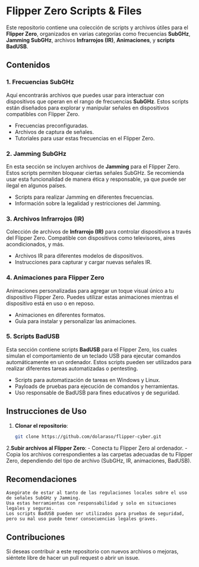 # Flipper Zero Scripts & Files

Este repositorio contiene una colección de scripts y archivos útiles para el **Flipper Zero**, organizados en varias categorías como frecuencias **SubGHz**, **Jamming SubGHz**, archivos **Infrarrojos (IR)**, **Animaciones**, y **scripts BadUSB**.

## Contenidos

### 1. Frecuencias SubGHz
Aquí encontrarás archivos que puedes usar para interactuar con dispositivos que operan en el rango de frecuencias **SubGHz**. Estos scripts están diseñados para explorar y manipular señales en dispositivos compatibles con Flipper Zero.

- Frecuencias preconfiguradas.
- Archivos de captura de señales.
- Tutoriales para usar estas frecuencias en el Flipper Zero.

### 2. Jamming SubGHz
En esta sección se incluyen archivos de **Jamming** para el Flipper Zero. Estos scripts permiten bloquear ciertas señales SubGHz. Se recomienda usar esta funcionalidad de manera ética y responsable, ya que puede ser ilegal en algunos países.

- Scripts para realizar Jamming en diferentes frecuencias.
- Información sobre la legalidad y restricciones del Jamming.

### 3. Archivos Infrarrojos (IR)
Colección de archivos de **Infrarrojo (IR)** para controlar dispositivos a través del Flipper Zero. Compatible con dispositivos como televisores, aires acondicionados, y más.

- Archivos IR para diferentes modelos de dispositivos.
- Instrucciones para capturar y cargar nuevas señales IR.

### 4. Animaciones para Flipper Zero
Animaciones personalizadas para agregar un toque visual único a tu dispositivo Flipper Zero. Puedes utilizar estas animaciones mientras el dispositivo está en uso o en reposo.

- Animaciones en diferentes formatos.
- Guía para instalar y personalizar las animaciones.

### 5. Scripts BadUSB
Esta sección contiene scripts **BadUSB** para el Flipper Zero, los cuales simulan el comportamiento de un teclado USB para ejecutar comandos automáticamente en un ordenador. Estos scripts pueden ser utilizados para realizar diferentes tareas automatizadas o pentesting.

- Scripts para automatización de tareas en Windows y Linux.
- Payloads de pruebas para ejecución de comandos y herramientas.
- Uso responsable de BadUSB para fines educativos y de seguridad.

## Instrucciones de Uso

1. **Clonar el repositorio**:  
   ```bash
   git clone https://github.com/dolaraso/flipper-cyber.git
     ```
 2.**Subir archivos al Flipper Zero**:
       - Conecta tu Flipper Zero al ordenador.
      - Copia los archivos correspondientes a las carpetas adecuadas de tu Flipper Zero, dependiendo del tipo de archivo (SubGHz, IR, animaciones, BadUSB).

## Recomendaciones

    Asegúrate de estar al tanto de las regulaciones locales sobre el uso de señales SubGHz y Jamming.
    Usa estas herramientas con responsabilidad y solo en situaciones legales y seguras.
    Los scripts BadUSB pueden ser utilizados para pruebas de seguridad, pero su mal uso puede tener consecuencias legales graves.

## Contribuciones

Si deseas contribuir a este repositorio con nuevos archivos o mejoras, siéntete libre de hacer un pull request o abrir un issue.
